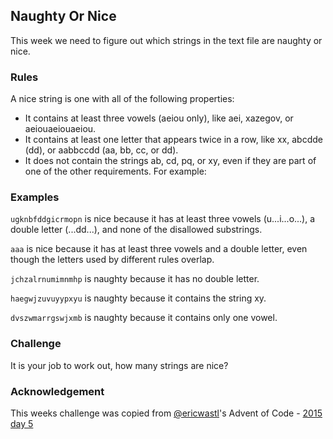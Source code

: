 ## Naughty Or Nice

This week we need to figure out which strings in the text file are naughty or nice.

### Rules

A nice string is one with all of the following properties:

- It contains at least three vowels (aeiou only), like aei, xazegov, or aeiouaeiouaeiou.
- It contains at least one letter that appears twice in a row, like xx, abcdde (dd), or aabbccdd (aa, bb, cc, or dd).
- It does not contain the strings ab, cd, pq, or xy, even if they are part of one of the other requirements.
For example:

### Examples

`ugknbfddgicrmopn` is nice because it has at least three vowels (u...i...o...), a double letter (...dd...), and none of the disallowed substrings.

`aaa` is nice because it has at least three vowels and a double letter, even though the letters used by different rules overlap.

`jchzalrnumimnmhp` is naughty because it has no double letter.

`haegwjzuvuyypxyu` is naughty because it contains the string xy.

`dvszwmarrgswjxmb` is naughty because it contains only one vowel.

### Challenge

It is your job to work out, how many strings are nice?

### Acknowledgement

This weeks challenge was copied from [@ericwastl](https://twitter.com/ericwastl)'s Advent of Code - [2015 day 5](http://adventofcode.com/2015/day/5)
